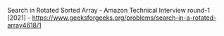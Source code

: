 Search in Rotated Sorted Array - Amazon Technical Interview round-1 [2021] - https://www.geeksforgeeks.org/problems/search-in-a-rotated-array4618/1
